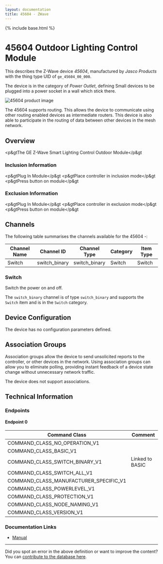 ```yaml
---
layout: documentation
title: 45604 - ZWave
---
```


{% include base.html %}

# 45604 Outdoor Lighting Control Module
This describes the Z-Wave device *45604*, manufactured by *Jasco Products* with the thing type UID of ```ge_45604_00_000```.

The device is in the category of *Power Outlet*, defining Small devices to be plugged into a power socket in a wall which stick there.

![45604 product image](https://opensmarthouse.org/zwavedatabase/47/image/)


The 45604 supports routing. This allows the device to communicate using other routing enabled devices as intermediate routers.  This device is also able to participate in the routing of data between other devices in the mesh network.

## Overview

<p&gtThe GE Z-Wave Smart Lighting Control Outdoor Module</p&gt

### Inclusion Information

<p&gtPlug In Module</p&gt <p&gtPlace controller in inclusion mode</p&gt <p&gtPress button on module</p&gt

### Exclusion Information

<p&gtPlug In Module</p&gt <p&gtPlace controller in exclusion mode</p&gt <p&gtPress button on module</p&gt

## Channels

The following table summarises the channels available for the 45604 -:

| Channel Name | Channel ID | Channel Type | Category | Item Type |
|--------------|------------|--------------|----------|-----------|
| Switch | switch_binary | switch_binary | Switch | Switch | 

### Switch
Switch the power on and off.

The ```switch_binary``` channel is of type ```switch_binary``` and supports the ```Switch``` item and is in the ```Switch``` category.



## Device Configuration

The device has no configuration parameters defined.

## Association Groups

Association groups allow the device to send unsolicited reports to the controller, or other devices in the network. Using association groups can allow you to eliminate polling, providing instant feedback of a device state change without unnecessary network traffic.

The device does not support associations.
## Technical Information

### Endpoints

#### Endpoint 0

| Command Class | Comment |
|---------------|---------|
| COMMAND_CLASS_NO_OPERATION_V1| |
| COMMAND_CLASS_BASIC_V1| |
| COMMAND_CLASS_SWITCH_BINARY_V1| Linked to BASIC|
| COMMAND_CLASS_SWITCH_ALL_V1| |
| COMMAND_CLASS_MANUFACTURER_SPECIFIC_V1| |
| COMMAND_CLASS_POWERLEVEL_V1| |
| COMMAND_CLASS_PROTECTION_V1| |
| COMMAND_CLASS_NODE_NAMING_V1| |
| COMMAND_CLASS_VERSION_V1| |

### Documentation Links

* [Manual](https://opensmarthouse.org/zwavedatabase/47/12720-EnFrSp-QStart-V1-081914.pdf)

---

Did you spot an error in the above definition or want to improve the content?
You can [contribute to the database here](https://opensmarthouse.org/zwavedatabase/47).
